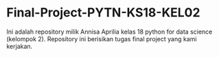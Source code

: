 # Final-Project-PYTN-KS18-KEL02
Ini adalah repository milik Annisa Aprilia kelas 18 python for data science (kelompok 2). Repository ini berisikan tugas final project yang kami kerjakan.
